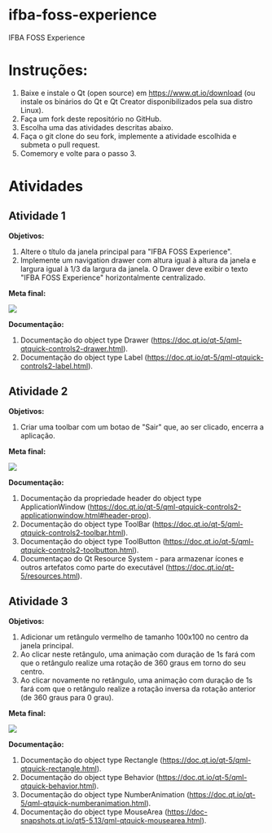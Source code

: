# ifba-foss-experience
IFBA FOSS Experience

# Instruções:
1. Baixe e instale o Qt (open source) em https://www.qt.io/download (ou instale os binários do Qt e Qt Creator disponibilizados pela sua distro Linux).
2. Faça um fork deste repositório no GitHub.
3. Escolha uma das atividades descritas abaixo.
4. Faça o git clone do seu fork, implemente a atividade escolhida e submeta o pull request.
5. Comemory e volte para o passo 3.

# Atividades

## Atividade 1
**Objetivos:**
1. Altere o título da janela principal para "IFBA FOSS Experience".
2. Implemente um navigation drawer com altura igual à altura da janela e largura igual à 1/3 da largura da janela. O Drawer deve exibir o texto "IFBA FOSS Experience" horizontalmente centralizado.

**Meta final:**

![](https://ibin.co/4ueAg9VIxkmH.png)

**Documentação:**
1. Documentação do object type Drawer (https://doc.qt.io/qt-5/qml-qtquick-controls2-drawer.html).
2. Documentação do object type Label (https://doc.qt.io/qt-5/qml-qtquick-controls2-label.html).

## Atividade 2
**Objetivos:**
1. Criar uma toolbar com um botao de "Sair" que, ao ser clicado, encerra a aplicação.

**Meta final:**

![](https://ibin.co/4ueDQJLrgRIf.png)

**Documentação:**
1. Documentação da propriedade header do object type ApplicationWindow (https://doc.qt.io/qt-5/qml-qtquick-controls2-applicationwindow.html#header-prop).
2. Documentação do object type ToolBar (https://doc.qt.io/qt-5/qml-qtquick-controls2-toolbar.html).
2. Documentação do object type ToolButton (https://doc.qt.io/qt-5/qml-qtquick-controls2-toolbutton.html).
3. Documentaçao do Qt Resource System - para armazenar ícones e outros artefatos como parte do executável (https://doc.qt.io/qt-5/resources.html).

## Atividade 3
**Objetivos:**
1. Adicionar um retângulo vermelho de tamanho 100x100 no centro da janela principal.
2. Ao clicar neste retângulo, uma animação com duração de 1s fará com que o retângulo realize uma rotação de 360 graus em torno do seu centro.
3. Ao clicar novamente no retângulo, uma animação com duração de 1s fará com que o retângulo realize a rotação inversa da rotação anterior (de 360 graus para 0 grau).

**Meta final:**

![](https://ibin.co/4ueIXWaglDmN.gif)

**Documentação:**
1. Documentação do object type Rectangle (https://doc.qt.io/qt-5/qml-qtquick-rectangle.html).
2. Documentação do object type Behavior (https://doc.qt.io/qt-5/qml-qtquick-behavior.html).
3. Documentação do object type NumberAnimation (https://doc.qt.io/qt-5/qml-qtquick-numberanimation.html).
4. Documentação do object type MouseArea (https://doc-snapshots.qt.io/qt5-5.13/qml-qtquick-mousearea.html).


